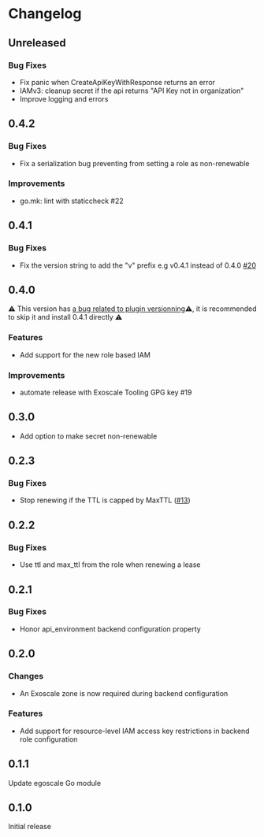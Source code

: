 # Changelog

## Unreleased

### Bug Fixes

- Fix panic when CreateApiKeyWithResponse returns an error
- IAMv3: cleanup secret if the api returns "API Key not in organization"
- Improve logging and errors

## 0.4.2

### Bug Fixes

- Fix a serialization bug preventing from setting a role as non-renewable

### Improvements

- go.mk: lint with staticcheck #22

## 0.4.1

### Bug Fixes
- Fix the version string to add the "v" prefix e.g v0.4.1 instead of 0.4.0 [#20](https://github.com/exoscale/vault-plugin-secrets-exoscale/pull/20)

## 0.4.0

⚠️  This version has [a bug related to plugin versionning](https://github.com/exoscale/vault-plugin-secrets-exoscale/pull/20)⚠️, it is recommended to skip it and install 0.4.1 directly ⚠️

### Features

- Add support for the new role based IAM

### Improvements

- automate release with Exoscale Tooling GPG key #19

## 0.3.0

* Add option to make secret non-renewable

## 0.2.3

### Bug Fixes
* Stop renewing if the TTL is capped by MaxTTL ([#13](https://github.com/exoscale/vault-plugin-secrets-exoscale/pull/13))

## 0.2.2

### Bug Fixes
* Use ttl and max_ttl from the role when renewing a lease

## 0.2.1

### Bug Fixes

* Honor api_environment backend configuration property


## 0.2.0

### Changes

* An Exoscale zone is now required during backend configuration

### Features

* Add support for resource-level IAM access key restrictions in backend role configuration


## 0.1.1

Update egoscale Go module


## 0.1.0

Initial release
